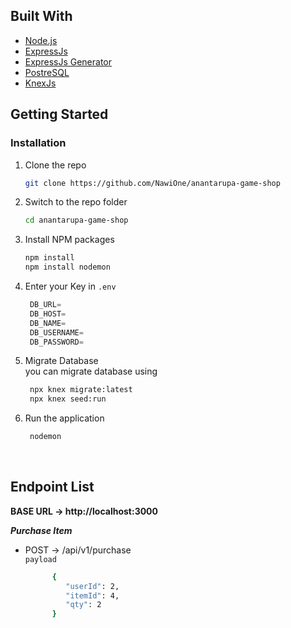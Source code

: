 ## Built With
* [Node.js][Nodejs-url]
* [ExpressJs][Express-url]
* [ExpressJs Generator][Express-generator-url]
* [PostreSQL][Postgresql-url]
* [KnexJs][Knex-url]


## Getting Started


### Installation


1. Clone the repo
   ```sh
   git clone https://github.com/NawiOne/anantarupa-game-shop
   ```
2. Switch to the repo folder
   ```sh
   cd anantarupa-game-shop
   ```
3. Install NPM packages
   ```sh
   npm install
   npm install nodemon
   ```
4. Enter your Key in `.env`
   ```js
    DB_URL=
    DB_HOST=
    DB_NAME=
    DB_USERNAME=
    DB_PASSWORD=
   ```
5. Migrate Database<br>
   you can migrate database using 
   ```sh
    npx knex migrate:latest
    npx knex seed:run
    ```

5. Run the application<br>
   ```sh
    nodemon
    ```
    <br>

## Endpoint List
**BASE URL -> http://localhost:3000**

***Purchase Item***

 * POST -> /api/v1/purchase<br>
 ``payload``
   ```sh
         {
            "userId": 2,
            "itemId": 4,
            "qty": 2
         }
   ```


[Nodejs-url]:https://nodejs.org/en
[Express-url]: https://expressjs.com/
[Express-generator-url]: https://expressjs.com/en/starter/generator.html
[Postgresql-url]: https://www.postgresql.org/
[Knex-url]: https://knexjs.org/
 
